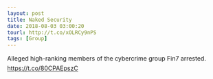 ```yaml
---
layout: post
title: Naked Security
date: 2018-08-03 03:00:20
tourl: http://t.co/xOLRCy9nPS
tags: [Group]
---
```

Alleged high-ranking members of the cybercrime group Fin7 arrested. https://t.co/80CPAEpszC